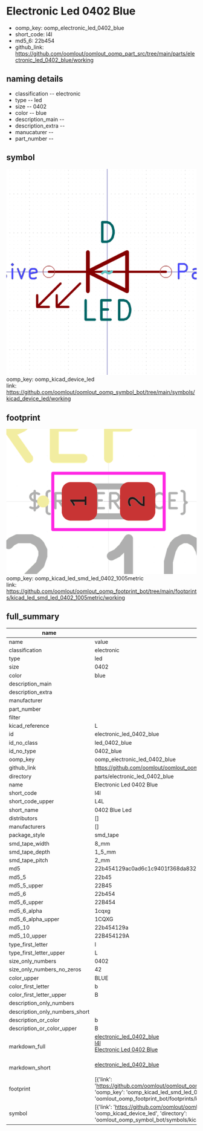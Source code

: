 # Electronic Led 0402 Blue

  
* oomp_key: oomp_electronic_led_0402_blue 
* short_code: l4l
* md5_6: 22b454  
* github_link: https://github.com/oomlout/oomlout_oomp_part_src/tree/main/parts/electronic_led_0402_blue/working  
## naming details
* classification -- electronic
* type -- led
* size -- 0402
* color -- blue
* description_main -- 
* description_extra -- 
* manucaturer -- 
* part_number -- 



## symbol

![](symbol/0/working/working_600.png)  
oomp_key: oomp_kicad_device_led  
link: https://github.com/oomlout/oomlout_oomp_symbol_bot/tree/main/symbols/kicad_device_led/working  

## footprint

![](footprint/0/working/working_600.png)  
oomp_key: oomp_kicad_led_smd_led_0402_1005metric  
link: https://github.com/oomlout/oomlout_oomp_footprint_bot/tree/main/footprints/kicad_led_smd_led_0402_1005metric/working  

## full_summary
| name | value | 
| --- | --- | 
| name | value | 
| classification | electronic | 
| type | led | 
| size | 0402 | 
| color | blue | 
| description_main |  | 
| description_extra |  | 
| manufacturer |  | 
| part_number |  | 
| filter |  | 
| kicad_reference | L | 
| id | electronic_led_0402_blue | 
| id_no_class | led_0402_blue | 
| id_no_type | 0402_blue | 
| oomp_key | oomp_electronic_led_0402_blue | 
| github_link | https://github.com/oomlout/oomlout_oomp_part_src/tree/main/parts/electronic_led_0402_blue/working | 
| directory | parts/electronic_led_0402_blue | 
| name | Electronic Led 0402 Blue | 
| short_code | l4l | 
| short_code_upper | L4L | 
| short_name | 0402 Blue Led | 
| distributors | [] | 
| manufacturers | [] | 
| package_style | smd_tape | 
| smd_tape_width | 8_mm | 
| smd_tape_depth | 1_5_mm | 
| smd_tape_pitch | 2_mm | 
| md5 | 22b454129ac0ad6c1c9401f368da8327 | 
| md5_5 | 22b45 | 
| md5_5_upper | 22B45 | 
| md5_6 | 22b454 | 
| md5_6_upper | 22B454 | 
| md5_6_alpha | 1cqxg | 
| md5_6_alpha_upper | 1CQXG | 
| md5_10 | 22b454129a | 
| md5_10_upper | 22B454129A | 
| type_first_letter | l | 
| type_first_letter_upper | L | 
| size_only_numbers | 0402 | 
| size_only_numbers_no_zeros | 42 | 
| color_upper | BLUE | 
| color_first_letter | b | 
| color_first_letter_upper | B | 
| description_only_numbers |  | 
| description_only_numbers_short |   | 
| description_or_color | b  | 
| description_or_color_upper | B  | 
| markdown_full | [electronic_led_0402_blue](https://github.com/oomlout/oomlout_oomp_part_src/tree/main/parts/electronic_led_0402_blue/working)<br>[l4l](https://github.com/oomlout/oomlout_oomp_part_src/tree/main/parts/electronic_led_0402_blue/working)<br>[Electronic Led 0402 Blue](https://github.com/oomlout/oomlout_oomp_part_src/tree/main/parts/electronic_led_0402_blue/working)<br><br> | 
| markdown_short | [electronic_led_0402_blue](https://github.com/oomlout/oomlout_oomp_part_src/tree/main/parts/electronic_led_0402_blue/working)<br><br> | 
| footprint | [{'link': 'https://github.com/oomlout/oomlout_oomp_footprint_bot/tree/main/foootprntss/kicad_led_smd_led_0402_1005metric', 'oomp_key': 'oomp_kicad_led_smd_led_0402_1005metric', 'directory': 'oomlout_oomp_footprint_bot/footprints/kicad_led_smd_led_0402_1005metric//working/working.kicad_mod'}] | 
| symbol | [{'link': 'https://github.com/oomlout/oomlout_oomp_symbol_bot/tree/main/symbols/kicad_device_led', 'oomp_key': 'oomp_kicad_device_led', 'directory': 'oomlout_oomp_symbol_bot/symbols/kicad_device_led//working/working.kicad_sym'}] | 
